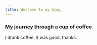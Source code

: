 ```yaml
---
title: Welcome to my blog
---
```


### My journey through a cup of coffee
I drank coffee, it was good. thanks.

